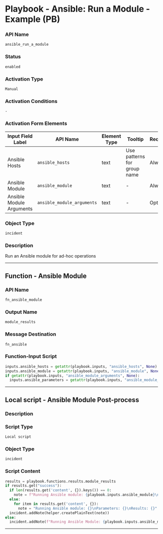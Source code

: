 <!--
    DO NOT MANUALLY EDIT THIS FILE
    THIS FILE IS AUTOMATICALLY GENERATED WITH resilient-sdk codegen
    Generated with resilient-sdk v51.0.1.0.695
-->

# Playbook - Ansible: Run a Module - Example (PB)

### API Name
`ansible_run_a_module`

### Status
`enabled`

### Activation Type
`Manual`

### Activation Conditions
`-`

### Activation Form Elements
| Input Field Label | API Name | Element Type | Tooltip | Requirement |
| ----------------- | -------- | ------------ | ------- | ----------- |
| Ansible Hosts | `ansible_hosts` | text | Use patterns for group name | Always |
| Ansible Module | `ansible_module` | text | - | Always |
| Ansible Module Arguments | `ansible_module_arguments` | text | - | Optional |

### Object Type
`incident`

### Description
Run an Ansible module for ad-hoc operations


---
## Function - Ansible Module

### API Name
`fn_ansible_module`

### Output Name
`module_results`

### Message Destination
`fn_ansible`

### Function-Input Script
```python
inputs.ansible_hosts = getattr(playbook.inputs, "ansible_hosts", None)
inputs.ansible_module = getattr(playbook.inputs, "ansible_module", None)
if getattr(playbook.inputs, "ansible_module_arguments", None):
  inputs.ansible_parameters = getattr(playbook.inputs, "ansible_module_arguments", None)
```

---

## Local script - Ansible Module Post-process

### Description


### Script Type
`Local script`

### Object Type
`incident`

### Script Content
```python
results = playbook.functions.results.module_results
if results.get("success"):
  if len(results.get('content', {}).keys()) == 0:
    note = f"Running Ansible module: {playbook.inputs.ansible_module}\nParameters: {results.get('inputs')}\nNo results returned."
  else:
    for item in results.get('content', {}):
      note = "Running Ansible module: {}\nParameters: {}\nResults: {}".format(playbook.inputs.ansible_module, results.get('inputs'), results.get('content', {}).get(item, {}).get('detail'))
  incident.addNote(helper.createPlainText(note))
else:
  incident.addNote(f"Running Ansible Module: {playbook.inputs.ansible_module} failed with reason: {results.get('reason')}")
```

---

